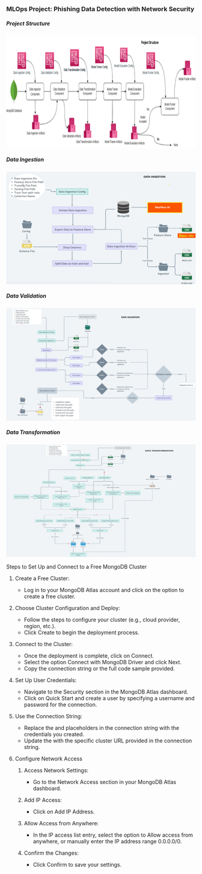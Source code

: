 ### MLOps Project: Phishing Data Detection with Network Security

##### Project Structure

<img src="project-structure.png" alt="Alt Text" width="800" height="300">

##### Data Ingestion

<img src="data_ingestion.png" alt="Alt Text" width="800" height="300">

##### Data Validation

<img src="data-validation.png" alt="Alt Text" width="800" height="300">

##### Data Transformation

<img src="data-transformation.png" alt="Alt Text" width="800" height="300">



Steps to Set Up and Connect to a Free MongoDB Cluster

1. Create a Free Cluster:

    - Log in to your MongoDB Atlas account and click on the option to create a free cluster.

2. Choose Cluster Configuration and Deploy:

    - Follow the steps to configure your cluster (e.g., cloud provider, region, etc.).
    - Click Create to begin the deployment process.

3. Connect to the Cluster:

    - Once the deployment is complete, click on Connect.
    - Select the option Connect with MongoDB Driver and click Next.
    - Copy the connection string or the full code sample provided.

4. Set Up User Credentials:

    - Navigate to the Security section in the MongoDB Atlas dashboard.
    - Click on Quick Start and create a user by specifying a username and password for the connection.

5. Use the Connection String:

    - Replace the <username> and <password> placeholders in the connection string with the credentials you created.
    - Update the <your-cluster-url> with the specific cluster URL provided in the connection string.

6. Configure Network Access
    1. Access Network Settings:
        - Go to the Network Access section in your MongoDB Atlas dashboard.

    2. Add IP Access:
        - Click on Add IP Address.

    3. Allow Access from Anywhere:
        - In the IP access list entry, select the option to Allow access from anywhere, or manually enter the IP address range 0.0.0.0/0.

    4. Confirm the Changes:
        - Click Confirm to save your settings.